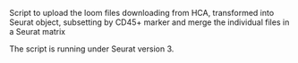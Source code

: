 Script to upload the loom files downloading from HCA, transformed into Seurat object, subsetting by CD45+ marker and merge the individual files in a Seurat matrix

The script is running under Seurat version 3.
